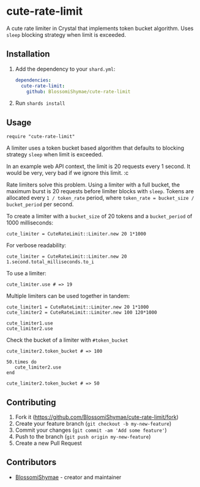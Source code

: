 # cute-rate-limit

A cute rate limiter in Crystal that implements token bucket algorithm. Uses
`sleep` blocking strategy when limit is exceeded.

## Installation

1. Add the dependency to your `shard.yml`:

   ```yaml
   dependencies:
     cute-rate-limit:
       github: BlossomiShymae/cute-rate-limit
   ```

2. Run `shards install`

## Usage

```crystal
require "cute-rate-limit"
```

A limiter uses a token bucket based algorithm that defaults to blocking
strategy `sleep` when limit is exceeded.

In an example web API context, the limit is 20 requests every 1 second. It would
be very, very bad if we ignore this limit. :c

Rate limiters solve this problem. Using a limiter with a full bucket, the 
maximum burst is 20 requests before limiter blocks with `sleep`. Tokens are 
allocated every `1 / token_rate` period, where `token_rate = bucket_size / bucket_period`
per second.

To create a limiter with a `bucket_size` of 20 tokens and a `bucket_period`
of 1000 milliseconds:

```crystal
cute_limiter = CuteRateLimit::Limiter.new 20 1*1000
```

For verbose readability:

```crystal
cute_limiter = CuteRateLimit::Limiter.new 20 1.second.total_milliseconds.to_i
```

To use a limiter:

```crystal
cute_limiter.use # => 19
```

Multiple limiters can be used together in tandem:

```crystal
cute_limiter1 = CuteRateLimit::Limiter.new 20 1*1000
cute_limiter2 = CuteRateLimit::Limiter.new 100 120*1000

cute_limiter1.use
cute_limiter2.use
 ```

Check the bucket of a limiter with `#token_bucket`
```crystal
cute_limiter2.token_bucket # => 100

50.times do
   cute_limiter2.use
end

cute_limiter2.token_bucket # => 50
```

## Contributing

1. Fork it (<https://github.com/BlossomiShymae/cute-rate-limit/fork>)
2. Create your feature branch (`git checkout -b my-new-feature`)
3. Commit your changes (`git commit -am 'Add some feature'`)
4. Push to the branch (`git push origin my-new-feature`)
5. Create a new Pull Request

## Contributors

- [BlossomiShymae](https://github.com/BlossomiShymae) - creator and maintainer
